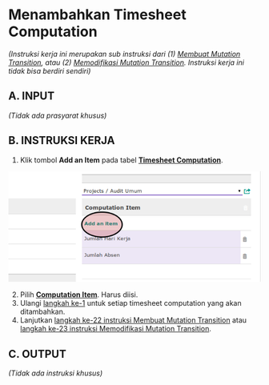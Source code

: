 # Menambahkan Timesheet Computation

*(Instruksi kerja ini merupakan sub instruksi dari (1) [Membuat Mutation Transition](./membuat.md), atau (2) [Memodifikasi Mutation Transition](./modifikasi.md). Instruksi kerja ini tidak bisa berdiri sendiri)*

## A. INPUT

*(Tidak ada prasyarat khusus)*

## B. INSTRUKSI KERJA

1. <a name="l1">Klik</a> tombol **Add an Item** pada tabel [**Timesheet Computation**](./penjelasan.md#tabel-timesheet-computation).

![](../../img/mutation-transition/tombol-add-timesheet-computation.png)

2. Pilih **[Computation Item](./penjelasan.md#field-transisi-computation-item)**. Harus diisi.
3. Ulangi [langkah ke-1](#l1) untuk setiap timesheet computation yang akan ditambahkan.
4. Lanjutkan [langkah ke-22 instruksi Membuat Mutation Transition](./membuat.md#l22) atau [langkah ke-23 instruksi Memodifikasi Mutation Transition](./modifikasi.md#l23).

## C. OUTPUT

*(Tidak ada instruksi khusus)*

